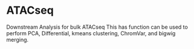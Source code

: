 # ATACseq
Downstream Analysis for bulk ATACseq
This has function can be used to perform PCA, Differential, kmeans clustering, ChromVar, and bigwig merging.
